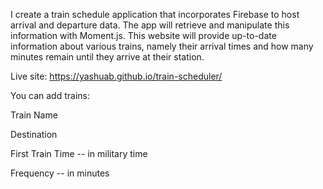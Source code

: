 I create a train schedule application that incorporates Firebase to host arrival and departure data. The app will retrieve and manipulate this information with Moment.js. This website will provide up-to-date information about various trains, namely their arrival times and how many minutes remain until they arrive at their station.

Live site: https://yashuab.github.io/train-scheduler/
  
You can add trains:
    
Train Name
    
Destination 

First Train Time -- in military time
    
Frequency -- in minutes
  
 
  

